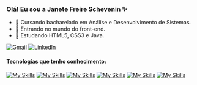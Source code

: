 ### Olá! Eu sou a Janete Freire Schevenin ✨

- 📖 Cursando bacharelado em Análise e Desenvolvimento de Sistemas.
- 🔭 Entrando no mundo do front-end.
- 🌱 Estudando HTML5, CSS3 e Java.

[![Gmail](https://img.shields.io/badge/Gmail-D14836?style=for-the-badge&logo=gmail&logoColor=white)](mailto:janettefreie@gmail.com)
[![LinkedIn](https://img.shields.io/badge/LinkedIn-0077B5?style=for-the-badge&logo=linkedin&logoColor=white)](https://www.linkedin.com/in/janete-freire/)

#### Tecnologias que tenho conhecimento:

[![My Skills](https://skills.thijs.gg/icons?i=html)](https://pt.wikipedia.org/wiki/HTML5)
[![My Skills](https://skills.thijs.gg/icons?i=css)](https://pt.wikipedia.org/wiki/CSS3)
[![My Skills](https://skills.thijs.gg/icons?i=git)](https://pt.wikipedia.org/wiki/Git)
[![My Skills](https://skills.thijs.gg/icons?i=vscode)](https://pt.wikipedia.org/wiki/Visual_Studio_Code)
[![My Skills](https://skills.thijs.gg/icons?i=discord)](https://pt.wikipedia.org/wiki/Discord)
[![My Skills](https://skills.thijs.gg/icons?i=github)](https://pt.wikipedia.org/wiki/GitHub)

